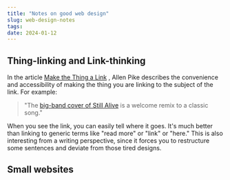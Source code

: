 ```yaml
---
title: "Notes on good web design"
slug: web-design-notes
tags:
date: 2024-01-12
---
```


## Thing-linking and Link-thinking
In the article [Make the Thing a Link](https://allenpike.com/2023/make-the-thing-a-link) , Allen Pike describes the convenience and accessibility of making the thing you are linking to the subject of the link. For example:

> "The [big-band cover of Still Alive](https://www.youtube.com/watch?v=22vbhTi1ieI) is a welcome remix to a classic song."

When you see the link, you can easily tell where it goes. It's much better than linking to generic terms like "read more" or "link" or "here." This is also interesting from a writing perspective, since it forces you to restructure some sentences and deviate from those tired designs.

## Small websites
